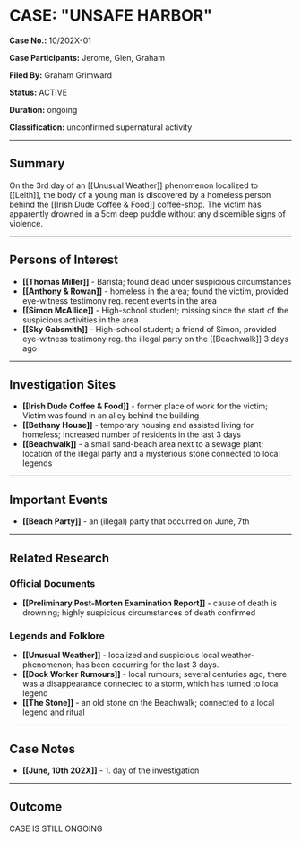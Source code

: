 # CASE: "UNSAFE HARBOR"

**Case No.:** 10/202X-01

**Case Participants:** Jerome, Glen, Graham

**Filed By:** Graham Grimward

**Status:** ACTIVE

**Duration:** ongoing

**Classification:** unconfirmed supernatural activity

---
## Summary
On the 3rd day of an [[Unusual Weather]] phenomenon localized to [[Leith]], the body of a young man is discovered by a homeless person behind the [[Irish Dude Coffee & Food]] coffee-shop. The victim has apparently drowned in a 5cm deep puddle without any discernible signs of violence.

---
## Persons of Interest
- **[[Thomas Miller]]** - Barista; found dead under suspicious circumstances
- **[[Anthony & Rowan]]** - homeless in the area; found the victim, provided eye-witness testimony reg. recent events in the area
- **[[Simon McAllice]]** - High-school student; missing since the start of the suspicious activities in the area
- **[[Sky Gabsmith]]** - High-school student; a friend of Simon, provided eye-witness testimony reg. the illegal party on the [[Beachwalk]] 3 days ago

---
## Investigation Sites
- **[[Irish Dude Coffee & Food]]** - former place of work for the victim; Victim was found in an alley behind the building
- **[[Bethany House]]** - temporary housing and assisted living for homeless; Increased number of residents in the last 3 days
- **[[Beachwalk]]** - a small sand-beach area next to a sewage plant; location of the illegal party and a mysterious stone connected to local legends

---
## Important Events
- **[[Beach Party]]** - an (illegal) party that occurred on June, 7th

---
## Related Research
### Official Documents
- **[[Preliminary Post-Morten Examination Report]]** - cause of death is drowning; highly suspicious circumstances of death confirmed
### Legends and Folklore
- **[[Unusual Weather]]** - localized and suspicious local weather-phenomenon; has been occurring for the last 3 days.
- **[[Dock Worker Rumours]]** - local rumours; several centuries ago, there was a disappearance connected to a storm, which has turned to local legend
- **[[The Stone]]** - an old stone on the Beachwalk; connected to a local legend and ritual

---
## Case Notes
- **[[June, 10th 202X]]** - 1. day of the investigation

---
## Outcome
CASE IS STILL ONGOING
